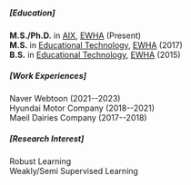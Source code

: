 <p></p>

##### [Education]
**M.S./Ph.D.** in [AIX](https://aix.ewha.ac.kr/), [EWHA](http://www.ewha.ac.kr/ewha/index.do) (Present)<br>
**M.S.** in [Educational Technology](https://my.ewha.ac.kr/et/), [EWHA](http://www.ewha.ac.kr/ewha/index.do) (2017)<br>
**B.S.** in [Educational Technology](https://my.ewha.ac.kr/et/), [EWHA](http://www.ewha.ac.kr/ewha/index.do) (2015)

##### [Work Experiences]
Naver Webtoon (2021--2023)<br>
Hyundai Motor Company (2018--2021)<br>
Maeil Dairies Company (2017--2018)

##### [Research Interest]
Robust Learning<br>
Weakly/Semi Supervised Learning
